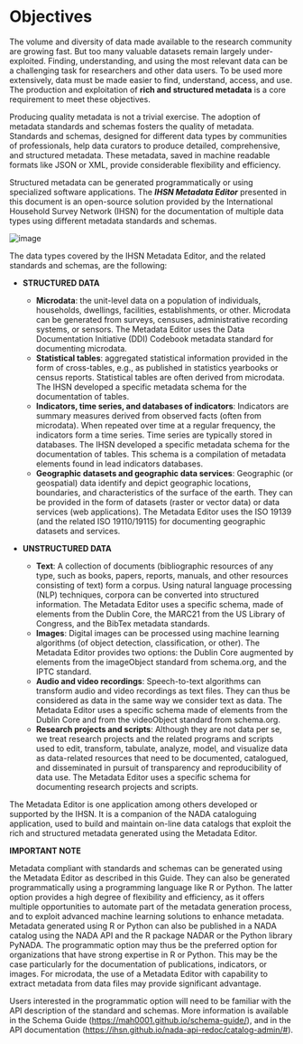 # Objectives

The volume and diversity of data made available to the research community are growing fast. But too many valuable datasets remain largely under-exploited. Finding, understanding, and using the most relevant data can be a challenging task for researchers and other data users. To be used more extensively, data must be made easier to find, understand, access, and use. The production and exploitation of **rich and structured metadata** is a core requirement to meet these objectives.

Producing quality metadata is not a trivial exercise. The adoption of metadata standards and schemas fosters the quality of metadata. Standards and schemas, designed for different data types by communities of professionals, help data curators to produce detailed, comprehensive, and structured metadata. These metadata, saved in machine readable formats like JSON or XML, provide considerable flexibility and efficiency.

Structured metadata can be generated programmatically or using specialized software applications. The ***IHSN Metadata Editor*** presented in this document is an open-source solution provided by the International Household Survey Network (IHSN) for the documentation of multiple data types using different metadata standards and schemas. 

![image](https://user-images.githubusercontent.com/35276300/217036876-e3c18188-a28d-49fd-8437-6cb14c1f25a0.png)

The data types covered by the IHSN Metadata Editor, and the related standards and schemas, are the following:

- **STRUCTURED DATA**
   - **Microdata**: the unit-level data on a population of individuals, households, dwellings, facilities, establishments, or other. Microdata can be generated from surveys, censuses, administrative recording systems, or sensors. The Metadata Editor uses the Data Documentation Initiative (DDI) Codebook metadata standard for documenting microdata.
   - **Statistical tables**: aggregated statistical information provided in the form of cross-tables, e.g., as published in statistics yearbooks or census reports. Statistical tables are often derived from microdata. The IHSN developed a specific metadata schema for the documentation of tables.
   - **Indicators, time series, and databases of indicators**: Indicators are summary measures derived from observed facts (often from microdata). When repeated over time at a regular frequency, the indicators form a time series. Time series are typically stored in databases.  The IHSN developed a specific metadata schema for the documentation of tables. This schema is a compilation of metadata elements found in lead indicators databases.
   - **Geographic datasets and geographic data services**: Geographic (or geospatial) data identify and depict geographic locations, boundaries, and characteristics of the surface of the earth. They can be provided in the form of datasets (raster or vector data) or data services (web applications). The Metadata Editor uses the ISO 19139 (and the related ISO 19110/19115) for documenting geographic datasets and services.

- **UNSTRUCTURED DATA**
   - **Text**: A collection of documents (bibliographic resources of any type, such as books, papers, reports, manuals, and other resources consisting of text) form a corpus. Using natural language processing (NLP) techniques, corpora can be converted into structured information. The Metadata Editor uses a specific schema, made of elements from the Dublin Core, the MARC21 from the US Library of Congress, and the BibTex metadata standards.
   - **Images**: Digital images can be processed using machine learning algorithms (of object detection, classification, or other). The Metadata Editor provides two options: the Dublin Core augmented by elements from the imageObject standard from schema.org, and the IPTC standard.
   - **Audio and video recordings**: Speech-to-text algorithms can transform audio and video recordings as text files. They can thus be considered as data in the same way we consider text as data. The Metadata Editor uses a specific schema made of elements from the Dublin Core and from the videoObject standard from schema.org.
   - **Research projects and scripts**: Although they are not data per se, we treat research projects and the related programs and scripts used to edit, transform, tabulate, analyze, model, and visualize data as data-related resources that need to be documented, catalogued, and disseminated in pursuit of transparency and reproducibility of data use. The Metadata Editor uses a specific schema for documenting research projects and scripts.

The Metadata Editor is one application among others developed or supported by the IHSN. It is a companion of the NADA cataloguing application, used to build and maintain on-line data catalogs that exploit the rich and structured metadata generated using the Metadata Editor.

**IMPORTANT NOTE**

Metadata compliant with standards and schemas can be generated using the Metadata Editor as described in this Guide. They can also be generated  programmatically using a programming language like R or Python. The latter option provides a high degree of flexibility and efficiency, as it  offers multiple opportunities to automate part of the metadata generation process, and to exploit advanced machine learning solutions to enhance metadata. Metadata generated using R or Python can also be published in a NADA catalog using the NADA API and the R package NADAR or the Python library PyNADA. The programmatic option may thus be the preferred option for organizations that have strong expertise in R or Python. This may be the case particularly for the documentation of publications, indicators, or images. For microdata, the use of a Metadata Editor with capability to extract metadata from data files may provide significant advantage. 

Users interested in the programmatic option will need to be familiar with the API description of the standard and schemas. More information is available in the Schema Guide (https://mah0001.github.io/schema-guide/), and in the API documentation (https://ihsn.github.io/nada-api-redoc/catalog-admin/#). 

